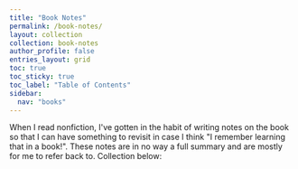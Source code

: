```yaml
---
title: "Book Notes"
permalink: /book-notes/
layout: collection
collection: book-notes
author_profile: false
entries_layout: grid
toc: true
toc_sticky: true
toc_label: "Table of Contents"
sidebar:
  nav: "books"
---
```


When I read nonfiction, I've gotten in the habit of writing notes on the book so that I can have something to revisit in case I think "I remember learning that in a book!". These notes are in no way a full summary and are mostly for me to refer back to. Collection below: